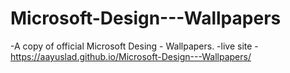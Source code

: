 # Microsoft-Design---Wallpapers
-A copy of official Microsoft Desing - Wallpapers.
-live site - https://aayuslad.github.io/Microsoft-Design---Wallpapers/
